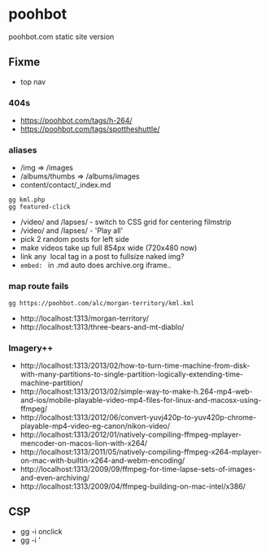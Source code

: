 # poohbot
poohbot.com static site version


## Fixme
- top nav

### 404s
- https://poohbot.com/tags/h-264/
- https://poohbot.com/tags/spottheshuttle/

### aliases
- /img           => /images
- /albums/thumbs => /albums/images
- content/contact/_index.md
```
gg kml.php
gg featured-click
```
- /video/ and /lapses/ - switch to CSS grid for centering filmstrip
- /video/ and /lapses/ - 'Play all'
- pick 2 random posts for left side
- make videos take up full 854px wide (720x480 now)
- link any <img> local tag in a post to fullsize naked img?
- `embed: ` in .md auto does archive.org iframe..

### map route fails
```
gg https://poohbot.com/alc/morgan-territory/kml.kml
```
- http://localhost:1313/morgan-territory/
- http://localhost:1313/three-bears-and-mt-diablo/


### Imagery++
- http://localhost:1313/2013/02/how-to-turn-time-machine-from-disk-with-many-partitions-to-single-partition-logically-extending-time-machine-partition/
- http://localhost:1313/2013/02/simple-way-to-make-h.264-mp4-web-and-ios/mobile-playable-video-mp4-files-for-linux-and-macosx-using-ffmpeg/
- http://localhost:1313/2012/06/convert-yuvj420p-to-yuv420p-chrome-playable-mp4-video-eg-canon/nikon-video/
- http://localhost:1313/2012/01/natively-compiling-ffmpeg-mplayer-mencoder-on-macos-lion-with-x264/
- http://localhost:1313/2011/05/natively-compiling-ffmpeg-x264-mplayer-on-mac-with-builtin-x264-and-webm-encoding/
- http://localhost:1313/2009/09/ffmpeg-for-time-lapse-sets-of-images-and-even-archiving/
- http://localhost:1313/2009/04/ffmpeg-building-on-mac-intel/x386/


## CSP
- gg -i onclick
- gg -i '<script>' |chopper
- gg '<style[^U]' |chopper |fgrep '<style'
- gg 'style='

---


## helpful related links
- https://fontawesome.com/v4.7.0/icons/
- crawl site (and find => fix all 404s)
`wget --spider -o log -e robots=off -w 1 -r -nv -p https://poohbot.com  &&  fgrep -B1 'not exist' log`


## Could Use
- layouts/shortcodes/fancybox.html
```go

{{% fancybox path="/post/2019/img" file="k8.png" caption="golly" gallery="the-met" %}}

{{%/* fig class="full"
    src="http://farm5.staticflickr.com/4136/4829260124_57712e570a_o_d.jpg"
    title="One of my favorite touristy-type photos. I secretly waited for the
    good light while we were having fun and took this. Only regret: a stupid
    pole in the top-left corner of the frame I had to clumsily get rid of at
    post-processing."
    link="http://www.flickr.com/photos/alexnormand/4829260124/in/
            set-72157624547713078/" */%}}
```

## archive.org embeds
```html
<iframe src="https://archive.org/embed/ID" width="854" height="480" frameborder="0" webkitallowfullscreen="true" mozallowfullscreen="true" allowfullscreen></iframe>
```

---

## theme setup
- https://themes.gohugo.io/hugo-future-imperfect-slim/
  - `mkdir -p themes`
  - `cd themes`
  - `git submodule add https://github.com/pacollins/hugo-future-imperfect-slim`
  - or if cloned to another machine:
  - `git submodule update --init --recursive`


## initial setup
- https://gohugo.io/hosting-and-deployment/hosting-on-gitlab/
- https://about.gitlab.com/2016/04/07/gitlab-pages-setup/
- https://github.com/pacollins/hugo-future-imperfect-slim/wiki/Staticman-config
- added Git LFS (esp. for imagery / big files and if i future resize/recrop, etc.)
  - `git lfs track "*.jpg"`
- had to sort out http://localhost:1313/post/
- https://gohugo.io/content-management/shortcodes/#youtube
- archive.org video/book embeds
- `hugo` # build public
- `hugo new post/my-first-post.md`


## run and/or make `public/` subdir
- `brew install hugo`
- ensures fresh - removes prior run
- [gogo](gogo)
  - `CTL-C` at any point..


## comments ingesting
https://yasoob.me/posts/running_staticman_on_static_hugo_blog_with_nested_comments/

```bash
wget -qO- 'https://poohbot.com/wp-json/wp/v2/comments?per_page=100' |jq .

cd ~/poohbot; ./comments2json; line; files data/comments|lc; line; grep -h author_url *.json|sort|uniq -c|sort -n; line; grep -rh '"website": ' data/comments/|sort|uniq -c|sort -n; line; files data/comments/|lc

echo -n post/2019/09-techo-tuesday-make-a-free-website-static-site-generators-and-hugo.md |md5
```

